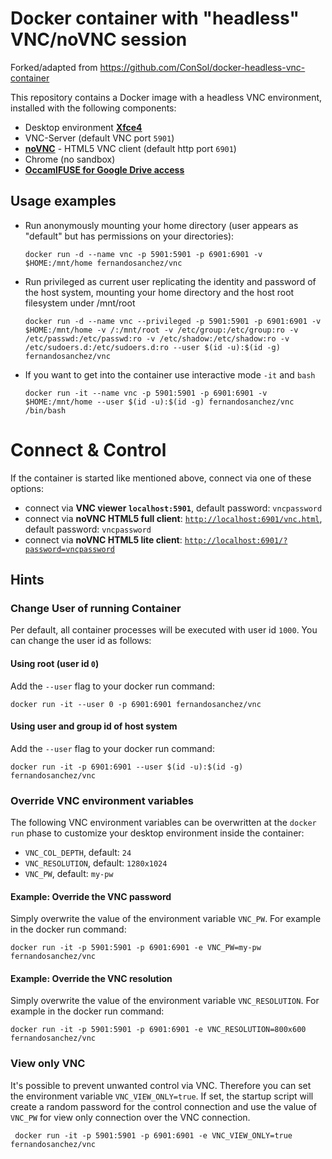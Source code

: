 # Docker container with "headless" VNC/noVNC session

Forked/adapted from https://github.com/ConSol/docker-headless-vnc-container

This repository contains a Docker image with a headless VNC environment, installed with the following components:

* Desktop environment [**Xfce4**](http://www.xfce.org)
* VNC-Server (default VNC port `5901`)
* [**noVNC**](https://github.com/novnc/noVNC) - HTML5 VNC client (default http port `6901`)
* Chrome (no sandbox)
* [**OccamlFUSE for Google Drive access**](https://astrada.github.io/google-drive-ocamlfuse/)

## Usage examples
  
- Run anonymously mounting your home directory (user appears as "default" but has permissions on your directories):

      docker run -d --name vnc -p 5901:5901 -p 6901:6901 -v $HOME:/mnt/home fernandosanchez/vnc

- Run privileged as current user replicating the identity and password of the host system, mounting your home directory and the host root filesystem under /mnt/root

      docker run -d --name vnc --privileged -p 5901:5901 -p 6901:6901 -v $HOME:/mnt/home -v /:/mnt/root -v /etc/group:/etc/group:ro -v /etc/passwd:/etc/passwd:ro -v /etc/shadow:/etc/shadow:ro -v /etc/sudoers.d:/etc/sudoers.d:ro --user $(id -u):$(id -g) fernandosanchez/vnc

- If you want to get into the container use interactive mode `-it` and `bash`
      
      docker run -it --name vnc -p 5901:5901 -p 6901:6901 -v $HOME:/mnt/home --user $(id -u):$(id -g) fernandosanchez/vnc /bin/bash

# Connect & Control
If the container is started like mentioned above, connect via one of these options:

* connect via __VNC viewer `localhost:5901`__, default password: `vncpassword`
* connect via __noVNC HTML5 full client__: [`http://localhost:6901/vnc.html`](http://localhost:6901/vnc.html), default password: `vncpassword` 
* connect via __noVNC HTML5 lite client__: [`http://localhost:6901/?password=vncpassword`](http://localhost:6901/?password=vncpassword) 

## Hints

### Change User of running Container

Per default, all container processes will be executed with user id `1000`. You can change the user id as follows: 

#### Using root (user id `0`)
Add the `--user` flag to your docker run command:

    docker run -it --user 0 -p 6901:6901 fernandosanchez/vnc

#### Using user and group id of host system
Add the `--user` flag to your docker run command:

    docker run -it -p 6901:6901 --user $(id -u):$(id -g) fernandosanchez/vnc

### Override VNC environment variables
The following VNC environment variables can be overwritten at the `docker run` phase to customize your desktop environment inside the container:
* `VNC_COL_DEPTH`, default: `24`
* `VNC_RESOLUTION`, default: `1280x1024`
* `VNC_PW`, default: `my-pw`

#### Example: Override the VNC password
Simply overwrite the value of the environment variable `VNC_PW`. For example in
the docker run command:

    docker run -it -p 5901:5901 -p 6901:6901 -e VNC_PW=my-pw fernandosanchez/vnc

#### Example: Override the VNC resolution
Simply overwrite the value of the environment variable `VNC_RESOLUTION`. For example in
the docker run command:

    docker run -it -p 5901:5901 -p 6901:6901 -e VNC_RESOLUTION=800x600 fernandosanchez/vnc
    
### View only VNC
It's possible to prevent unwanted control via VNC. Therefore you can set the environment variable `VNC_VIEW_ONLY=true`. If set, the startup script will create a random password for the control connection and use the value of `VNC_PW` for view only connection over the VNC connection.

     docker run -it -p 5901:5901 -p 6901:6901 -e VNC_VIEW_ONLY=true fernandosanchez/vnc

